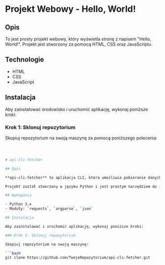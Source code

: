# Projekt Webowy - Hello, World!

## Opis

To jest prosty projekt webowy, który wyświetla stronę z napisem "Hello, World!". Projekt jest stworzony za pomocą HTML, CSS oraz JavaScriptu.

## Technologie

- HTML
- CSS
- JavaScript

## Instalacja

Aby zainstalować środowisko i uruchomić aplikację, wykonaj poniższe kroki:

### Krok 1: Sklonuj repozytorium

Skopiuj repozytorium na swoją maszynę za pomocą poniższego polecenia:

```bash



# api-cli-fetcher

## Opis

**api-cli-fetcher** to aplikacja CLI, która umożliwia pobieranie danych z API i zapisywanie ich w pliku JSON. Jest to narzędzie przydatne do szybkiego pobierania danych z różnych źródeł API i ich dalszej analizy lub przechowywania w formacie JSON.

Projekt został stworzony w języku Python i jest prostym narzędziem do interakcji z API za pomocą wiersza poleceń.

## Wymagania

- Python 3.x
- Moduły: `requests`, `argparse`, `json`

## Instalacja

Aby zainstalować i uruchomić aplikację, wykonaj poniższe kroki:

### Krok 1: Sklonuj repozytorium

Skopiuj repozytorium na swoją maszynę:

```bash
git clone https://github.com/TwojeRepozytorium/api-cli-fetcher.git
